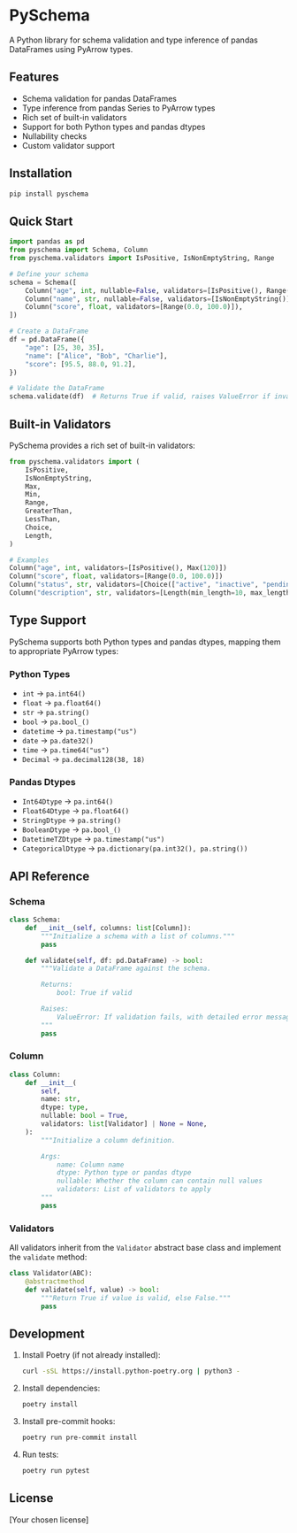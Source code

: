 # PySchema

A Python library for schema validation and type inference of pandas DataFrames using PyArrow types.

## Features

- Schema validation for pandas DataFrames
- Type inference from pandas Series to PyArrow types
- Rich set of built-in validators
- Support for both Python types and pandas dtypes
- Nullability checks
- Custom validator support

## Installation

```bash
pip install pyschema
```

## Quick Start

```python
import pandas as pd
from pyschema import Schema, Column
from pyschema.validators import IsPositive, IsNonEmptyString, Range

# Define your schema
schema = Schema([
    Column("age", int, nullable=False, validators=[IsPositive(), Range(0, 120)]),
    Column("name", str, nullable=False, validators=[IsNonEmptyString()]),
    Column("score", float, validators=[Range(0.0, 100.0)]),
])

# Create a DataFrame
df = pd.DataFrame({
    "age": [25, 30, 35],
    "name": ["Alice", "Bob", "Charlie"],
    "score": [95.5, 88.0, 91.2],
})

# Validate the DataFrame
schema.validate(df)  # Returns True if valid, raises ValueError if invalid
```

## Built-in Validators

PySchema provides a rich set of built-in validators:

```python
from pyschema.validators import (
    IsPositive,
    IsNonEmptyString,
    Max,
    Min,
    Range,
    GreaterThan,
    LessThan,
    Choice,
    Length,
)

# Examples
Column("age", int, validators=[IsPositive(), Max(120)])
Column("score", float, validators=[Range(0.0, 100.0)])
Column("status", str, validators=[Choice(["active", "inactive", "pending"])])
Column("description", str, validators=[Length(min_length=10, max_length=500)])
```

## Type Support

PySchema supports both Python types and pandas dtypes, mapping them to appropriate PyArrow types:

### Python Types
- `int` → `pa.int64()`
- `float` → `pa.float64()`
- `str` → `pa.string()`
- `bool` → `pa.bool_()`
- `datetime` → `pa.timestamp("us")`
- `date` → `pa.date32()`
- `time` → `pa.time64("us")`
- `Decimal` → `pa.decimal128(38, 18)`

### Pandas Dtypes
- `Int64Dtype` → `pa.int64()`
- `Float64Dtype` → `pa.float64()`
- `StringDtype` → `pa.string()`
- `BooleanDtype` → `pa.bool_()`
- `DatetimeTZDtype` → `pa.timestamp("us")`
- `CategoricalDtype` → `pa.dictionary(pa.int32(), pa.string())`

## API Reference

### Schema

```python
class Schema:
    def __init__(self, columns: list[Column]):
        """Initialize a schema with a list of columns."""
        pass

    def validate(self, df: pd.DataFrame) -> bool:
        """Validate a DataFrame against the schema.

        Returns:
            bool: True if valid

        Raises:
            ValueError: If validation fails, with detailed error messages
        """
        pass
```

### Column

```python
class Column:
    def __init__(
        self,
        name: str,
        dtype: type,
        nullable: bool = True,
        validators: list[Validator] | None = None,
    ):
        """Initialize a column definition.

        Args:
            name: Column name
            dtype: Python type or pandas dtype
            nullable: Whether the column can contain null values
            validators: List of validators to apply
        """
        pass
```

### Validators

All validators inherit from the `Validator` abstract base class and implement the `validate` method:

```python
class Validator(ABC):
    @abstractmethod
    def validate(self, value) -> bool:
        """Return True if value is valid, else False."""
        pass
```

## Development

1. Install Poetry (if not already installed):
   ```bash
   curl -sSL https://install.python-poetry.org | python3 -
   ```

2. Install dependencies:
   ```bash
   poetry install
   ```

3. Install pre-commit hooks:
   ```bash
   poetry run pre-commit install
   ```

4. Run tests:
   ```bash
   poetry run pytest
   ```

## License

[Your chosen license]
